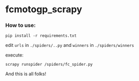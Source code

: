 # fcmotogp_scrapy

### How to use:
`pip install -r requirements.txt`

edit `urls` in `./spiders/..py` and `winners` in `./spiders/winners`

execute: 

```shellscript
scrapy runspider /spiders/fc_spider.py
```

And this is all folks!
